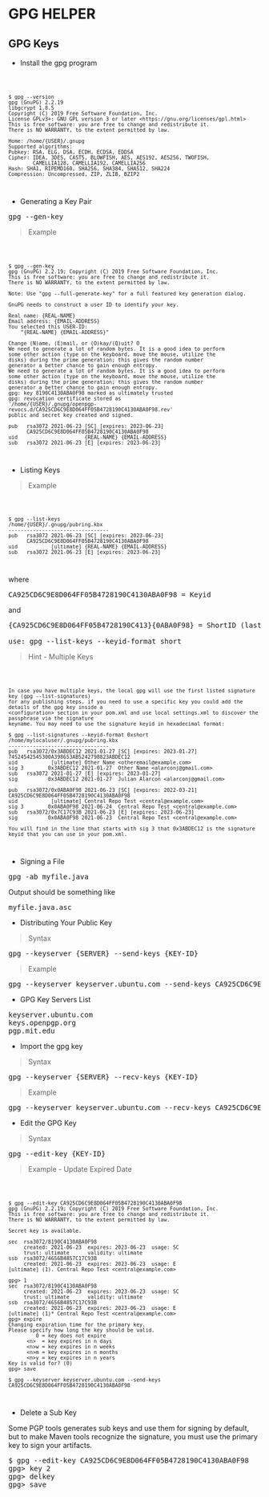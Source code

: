 # GPG HELPER

## GPG Keys

- Install the gpg program

<code>

    $ gpg --version
    gpg (GnuPG) 2.2.19
    libgcrypt 1.8.5
    Copyright (C) 2019 Free Software Foundation, Inc.
    License GPLv3+: GNU GPL version 3 or later <https://gnu.org/licenses/gpl.html>
    This is free software: you are free to change and redistribute it.
    There is NO WARRANTY, to the extent permitted by law.
    
    Home: /home/{USER}/.gnupg
    Supported algorithms:
    Pubkey: RSA, ELG, DSA, ECDH, ECDSA, EDDSA
    Cipher: IDEA, 3DES, CAST5, BLOWFISH, AES, AES192, AES256, TWOFISH,
            CAMELLIA128, CAMELLIA192, CAMELLIA256
    Hash: SHA1, RIPEMD160, SHA256, SHA384, SHA512, SHA224
    Compression: Uncompressed, ZIP, ZLIB, BZIP2

</code>

- Generating a Key Pair

<pre>
gpg --gen-key
</pre>

> Example

<code>

    $ gpg --gen-key
    gpg (GnuPG) 2.2.19; Copyright (C) 2019 Free Software Foundation, Inc.
    This is free software: you are free to change and redistribute it.
    There is NO WARRANTY, to the extent permitted by law.
    
    Note: Use "gpg --full-generate-key" for a full featured key generation dialog.
    
    GnuPG needs to construct a user ID to identify your key.
    
    Real name: {REAL-NAME}
    Email address: {EMAIL-ADDRESS}
    You selected this USER-ID:
        "{REAL-NAME} {EMAIL-ADDRESS}"
    
    Change (N)ame, (E)mail, or (O)kay/(Q)uit? O
    We need to generate a lot of random bytes. It is a good idea to perform
    some other action (type on the keyboard, move the mouse, utilize the
    disks) during the prime generation; this gives the random number
    generator a better chance to gain enough entropy.
    We need to generate a lot of random bytes. It is a good idea to perform
    some other action (type on the keyboard, move the mouse, utilize the
    disks) during the prime generation; this gives the random number
    generator a better chance to gain enough entropy.
    gpg: key 8190C4130ABA0F98 marked as ultimately trusted
    gpg: revocation certificate stored as
    '/home/{USER}/.gnupg/openpgp-revocs.d/CA925CD6C9E8D064FF05B4728190C4130ABA0F98.rev'
    public and secret key created and signed.
    
    pub   rsa3072 2021-06-23 [SC] [expires: 2023-06-23]
          CA925CD6C9E8D064FF05B4728190C4130ABA0F98
    uid                      {REAL-NAME} {EMAIL-ADDRESS}
    sub   rsa3072 2021-06-23 [E] [expires: 2023-06-23]

</code>

- Listing Keys

> Example

<code>

    $ gpg --list-keys
    /home/{USER}/.gnupg/pubring.kbx
    ---------------------------------
    pub   rsa3072 2021-06-23 [SC] [expires: 2023-06-23]
          CA925CD6C9E8D064FF05B4728190C4130ABA0F98
    uid           [ultimate] {REAL-NAME} {EMAIL-ADDRESS}
    sub   rsa3072 2021-06-23 [E] [expires: 2023-06-23]

</code>

where

<pre>
CA925CD6C9E8D064FF05B4728190C4130ABA0F98 = Keyid
</pre>

and

<pre>
{CA925CD6C9E8D064FF05B4728190C413}{0ABA0F98} = ShortID (last 8 characters)

use: gpg --list-keys --keyid-format short
</pre>

> Hint - Multiple Keys

<code>

    In case you have multiple keys, the local gpg will use the first listed signature key (gpg --list-signatures) 
    for any publishing steps, if you need to use a specific key you could add the details of the gpg key inside a 
    <configuration> section in your pom.xml and use local settings.xml to discover the passphrase via the signature 
    keyname. You may need to use the signature keyid in hexadecimal format:
    
    $ gpg --list-signatures --keyid-format 0xshort
    /home/mylocaluser/.gnupg/pubring.kbx
    ---------------------------------
    pub   rsa3072/0x3ABDEC12 2021-01-27 [SC] [expires: 2023-01-27]
    74524542545300A398653AB5242798823ABDEC12
    uid           [ultimate] Other Name <otheremail@example.com>
    sig 3        0x3ABDEC12 2021-01-27  Other Name <alarconj@gmail.com>
    sub   rsa3072 2021-01-27 [E] [expires: 2023-01-27]
    sig          0x3ABDEC12 2021-01-27  Julian Alarcon <alarconj@gmail.com>
    
    pub   rsa3072/0x0ABA0F98 2021-06-23 [SC] [expires: 2022-03-21]
    CA925CD6C9E8D064FF05B4728190C4130ABA0F98
    uid           [ultimate] Central Repo Test <central@example.com>
    sig 3        0x0ABA0F98 2021-06-24  Central Repo Test <central@example.com>
    sub   rsa3072/0x7C17C93B 2021-06-23 [E] [expires: 2023-06-23]
    sig          0x0ABA0F98 2021-06-23  Central Repo Test <central@example.com>
    
    You will find in the line that starts with sig 3 that 0x3ABDEC12 is the signature 
    keyid that you can use in your pom.xml.

</code>

- Signing a File

<pre>
gpg -ab myfile.java
</pre>

Output should be something like

<pre>
myfile.java.asc
</pre>

- Distributing Your Public Key

> Syntax

<pre>
gpg --keyserver {SERVER} --send-keys {KEY-ID}
</pre>

> Example

<pre>
gpg --keyserver keyserver.ubuntu.com --send-keys CA925CD6C9E8D064FF05B4728190C4130ABA0F98
</pre>

- GPG Key Servers List

<pre>
keyserver.ubuntu.com
keys.openpgp.org
pgp.mit.edu
</pre>

- Import the gpg key

> Syntax

<pre>
gpg --keyserver {SERVER} --recv-keys {KEY-ID}
</pre>

> Example

<pre>
gpg --keyserver keyserver.ubuntu.com --recv-keys CA925CD6C9E8D064FF05B4728190C4130ABA0F98
</pre>

- Edit the GPG Key

> Syntax

<pre>
gpg --edit-key {KEY-ID}
</pre>

> Example - Update Expired Date

<code>

    $ gpg --edit-key CA925CD6C9E8D064FF05B4728190C4130ABA0F98
    gpg (GnuPG) 2.2.19; Copyright (C) 2019 Free Software Foundation, Inc.
    This is free software: you are free to change and redistribute it.
    There is NO WARRANTY, to the extent permitted by law.
    
    Secret key is available.
    
    sec  rsa3072/8190C4130ABA0F98
         created: 2021-06-23  expires: 2023-06-23  usage: SC  
         trust: ultimate      validity: ultimate
    ssb  rsa3072/4656B4857C17C93B
         created: 2021-06-23  expires: 2023-06-23  usage: E   
    [ultimate] (1). Central Repo Test <central@example.com>
    
    gpg> 1
    sec  rsa3072/8190C4130ABA0F98
         created: 2021-06-23  expires: 2023-06-23  usage: SC  
         trust: ultimate      validity: ultimate
    ssb  rsa3072/4656B4857C17C93B
         created: 2021-06-23  expires: 2023-06-23  usage: E   
    [ultimate] (1)* Central Repo Test <central@example.com>
    gpg> expire
    Changing expiration time for the primary key.
    Please specify how long the key should be valid.
             0 = key does not expire
          <n>  = key expires in n days
          <n>w = key expires in n weeks
          <n>m = key expires in n months
          <n>y = key expires in n years
    Key is valid for? (0) 
    gpg> save

    $ gpg --keyserver keyserver.ubuntu.com --send-keys CA925CD6C9E8D064FF05B4728190C4130ABA0F98

</code>

- Delete a Sub Key

Some PGP tools generates sub keys and use them for signing by default, but to make Maven tools recognize the 
signature, you must use the primary key to sign your artifacts.

<pre>
$ gpg --edit-key CA925CD6C9E8D064FF05B4728190C4130ABA0F98
gpg> key 2
gpg> delkey
gpg> save
</pre>
